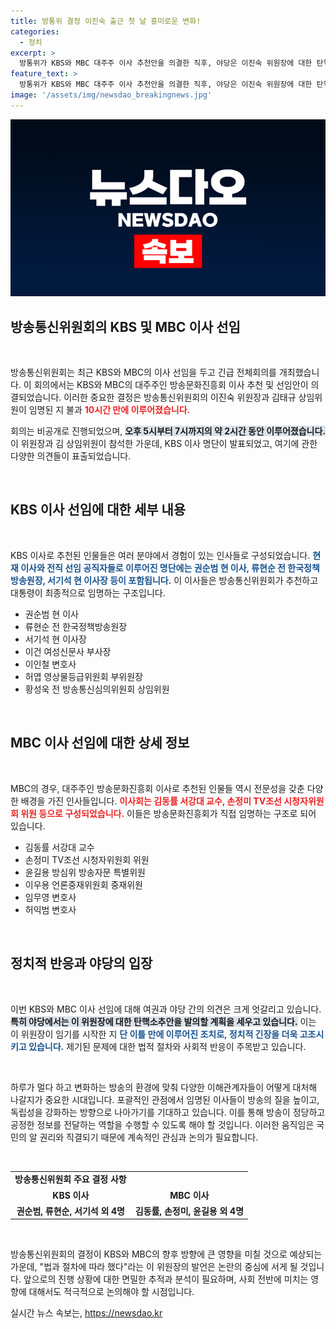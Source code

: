 ```yaml
---
title: 방통위 결정 이진숙 출근 첫 날 흥미로운 변화!
categories:
  - 정치
excerpt: >
  방통위가 KBS와 MBC 대주주 이사 추천안을 의결한 직후, 야당은 이진숙 위원장에 대한 탄핵 발의를 예고했습니다. 임기 시작 이틀 만에 불거진 긴장감 속, 향후 사태 전개가 주목됩니다!
feature_text: >
  방통위가 KBS와 MBC 대주주 이사 추천안을 의결한 직후, 야당은 이진숙 위원장에 대한 탄핵 발의를 예고했습니다. 임기 시작 이틀 만에 불거진 긴장감 속, 향후 사태 전개가 주목됩니다!
image: '/assets/img/newsdao_breakingnews.jpg'
---
```


<p><img src="/assets/img/newsdao_breakingnews.jpg" alt="cryptoinkorea 속보" /></p>

<h2 data-ke-size="size26">방송통신위원회의 KBS 및 MBC 이사 선임</h2>

<p data-ke-size="size16">&nbsp;</p>

<p>방송통신위원회는 최근 KBS와 MBC의 이사 선임을 두고 긴급 전체회의를 개최했습니다. 이 회의에서는 KBS와 MBC의 대주주인 방송문화진흥회 이사 추천 및 선임안이 의결되었습니다. 이러한 중요한 결정은 방송통신위원회의 이진숙 위원장과 김태규 상임위원이 임명된 지 불과 <b><span style="color: #ee2323;">10시간 만에 이루어졌습니다.</span></b> </p>

<p>회의는 비공개로 진행되었으며, <b><span style="background-color: #21538527;">오후 5시부터 7시까지의 약 2시간 동안 이루어졌습니다.</span></b> 이 위원장과 김 상임위원이 참석한 가운데, KBS 이사 명단이 발표되었고, 여기에 관한 다양한 의견들이 표출되었습니다. </p>

<p data-ke-size="size16">&nbsp;</p>

<h2 data-ke-size="size26">KBS 이사 선임에 대한 세부 내용</h2>

<p data-ke-size="size16">&nbsp;</p>

<p>KBS 이사로 추천된 인물들은 여러 분야에서 경험이 있는 인사들로 구성되었습니다. <b><span style="color: #1a5490;">현재 이사와 전직 선임 공직자들로 이루어진 명단에는 권순범 현 이사, 류현순 전 한국정책방송원장, 서기석 현 이사장 등이 포함됩니다.</span></b> 이 이사들은 방송통신위원회가 추천하고 대통령이 최종적으로 임명하는 구조입니다.<br></p>

<ul>
  <li>권순범 현 이사</li>
  <li>류현순 전 한국정책방송원장</li>
  <li>서기석 현 이사장</li>
  <li>이건 여성신문사 부사장</li>
  <li>이인철 변호사</li>
  <li>허엽 영상물등급위원회 부위원장</li>
  <li>황성욱 전 방송통신심의위원회 상임위원</li>
</ul>

<p data-ke-size="size16">&nbsp;</p>

<h2 data-ke-size="size26">MBC 이사 선임에 대한 상세 정보</h2>

<p data-ke-size="size16">&nbsp;</p>

<p>MBC의 경우, 대주주인 방송문화진흥회 이사로 추천된 인물들 역시 전문성을 갖춘 다양한 배경을 가진 인사들입니다. <b><span style="color: #ee2323;">이사회는 김동률 서강대 교수, 손정미 TV조선 시청자위원회 위원 등으로 구성되었습니다.</span></b> 이들은 방송문화진흥회가 직접 임명하는 구조로 되어 있습니다.<br></p>

<ul>
  <li>김동률 서강대 교수</li>
  <li>손정미 TV조선 시청자위원회 위원</li>
  <li>윤길용 방심위 방송자문 특별위원</li>
  <li>이우용 언론중재위원회 중재위원</li>
  <li>임무영 변호사</li>
  <li>허익범 변호사</li>
</ul>

<p data-ke-size="size16">&nbsp;</p>

<h2 data-ke-size="size26">정치적 반응과 야당의 입장</h2>

<p data-ke-size="size16">&nbsp;</p>

<p>이번 KBS와 MBC 이사 선임에 대해 여권과 야당 간의 의견은 크게 엇갈리고 있습니다. <b><span style="background-color: #21538527;">특히 야당에서는 이 위원장에 대한 탄핵소추안을 발의할 계획을 세우고 있습니다.</span></b> 이는 이 위원장이 임기를 시작한 지 <b><span style="color: #1a5490;">단 이틀 만에 이루어진 조치로, 정치적 긴장을 더욱 고조시키고 있습니다.</span></b> 제기된 문제에 대한 법적 절차와 사회적 반응이 주목받고 있습니다.<br></p>

<p data-ke-size="size16">&nbsp;</p>

<p>하루가 멀다 하고 변화하는 방송의 환경에 맞춰 다양한 이해관계자들이 어떻게 대처해 나갈지가 중요한 시대입니다. 포괄적인 관점에서 임명된 이사들이 방송의 질을 높이고, 독립성을 강화하는 방향으로 나아가기를 기대하고 있습니다. 이를 통해 방송이 정당하고 공정한 정보를 전달하는 역할을 수행할 수 있도록 해야 할 것입니다. 이러한 움직임은 국민의 알 권리와 직결되기 때문에 계속적인 관심과 논의가 필요합니다. </p>

<p data-ke-size="size16">&nbsp;</p>

<table style="width: 100%;">
  <tr>
    <td style="text-align: center; height: 17px;"><b>방송통신위원회 주요 결정 사항</b></td>
  </tr>
  <tr>
    <td style="text-align: center; height: 17px;"><b>KBS 이사</b></td>
    <td style="text-align: center; height: 17px;"><b>MBC 이사</b></td>
  </tr>
  <tr>
    <td style="text-align: center; height: 17px;"><b>권순범, 류현순, 서기석 외 4명</b></td>
    <td style="text-align: center; height: 17px;"><b>김동률, 손정미, 윤길용 외 4명</b></td>
  </tr>
</table>

<p data-ke-size="size16">&nbsp;</p>

<p>방송통신위원회의 결정이 KBS와 MBC의 향후 방향에 큰 영향을 미칠 것으로 예상되는 가운데, "법과 절차에 따라 했다"라는 이 위원장의 발언은 논란의 중심에 서게 될 것입니다. 앞으로의 진행 상황에 대한 면밀한 추적과 분석이 필요하며, 사회 전반에 미치는 영향에 대해서도 적극적으로 논의해야 할 시점입니다.</p>
실시간 뉴스 속보는, <a href="https://newsdao.kr" rel="dofollow">https://newsdao.kr</a>


